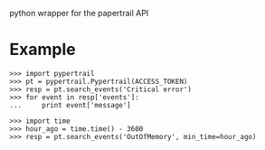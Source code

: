 python wrapper for the papertrail API

Example
=======
    >>> import pypertrail
    >>> pt = pypertrail.Pypertrail(ACCESS_TOKEN)
    >>> resp = pt.search_events('Critical error')
    >>> for event in resp['events']:
    ...     print event['message']

    >>> import time
    >>> hour_ago = time.time() - 3600
    >>> resp = pt.search_events('OutOfMemory', min_time=hour_ago)

